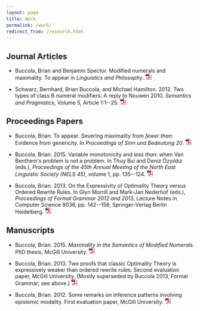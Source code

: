 ```yaml
---
layout: page
title: Work
permalink: /work/
redirect_from: /research.html
---
```


## Journal Articles

- Buccola, Brian and Benjamin Spector. Modified numerals and maximality. To
  appear in *Linguistics and Philosophy*. [![pdf][]][l&p]

- Schwarz, Bernhard, Brian Buccola, and Michael Hamilton. 2012. Two types of
  class B numeral modifiers: A reply to Nouwen 2010. *Semantics and
  Pragmatics*, Volume 5, Article 1:1--25. [![pdf][]][semprag]

[l&p]: /files/buccola.spector2016maximality.pdf
[semprag]: http://semprag.org/article/download/sp.5.1/pdf

## Proceedings Papers

- Buccola, Brian. To appear. Severing maximality from *fewer than*: Evidence
  from genericity. In *Proceedings of Sinn und Bedeutung 20*. [![pdf][]][sub20]

- Buccola, Brian. 2015. Variable monotonicity and *less than*: when Van
  Benthem's problem is not a problem. In Thuy Bui and Deniz Özyıldız (eds.),
  *Proceedings of the 45th Annual Meeting of the North East Linguistic Society
  (NELS 45)*, volume 1, pp. 135--124. [![pdf][]][nels45]

- Buccola, Brian. 2013. On the Expressivity of Optimality Theory versus Ordered
  Rewrite Rules. In Glyn Morrill and Mark-Jan Nederhof (eds.), *Proceedings of
  Formal Grammar 2012 and 2013*, Lecture Notes in Computer Science 8036, pp.
  142--158, Springer-Verlag Berlin Heidelberg. [![pdf][]][fg]

[sub20]: /files/buccola2016sub20.pdf
[nels45]: /files/buccola2015nels45.pdf
[fg]: /files/buccola2013fg.pdf

## Manuscripts

- Buccola, Brian. 2015. *Maximality in the Semantics of Modified Numerals*. PhD
  thesis, McGill University. [![pdf][]][diss]

- Buccola, Brian. 2013. Two proofs that classic Optimality Theory is
  expressively weaker than ordered rewrite rules. Second evaluation paper,
  McGill University. (Mostly superseded by Buccola 2013, Formal Grammar; see
  above.) [![pdf][]][eval2]

- Buccola, Brian. 2012. Some remarks on inference patterns involving epistemic
  modality. First evaluation paper, McGill University. [![pdf][]][eval1]

[diss]: /files/buccola2015diss.pdf
[eval2]: /files/buccola2013eval2.pdf
[eval1]: /files/buccola2012eval1.pdf

[pdf]: /images/pdf_icon.png

